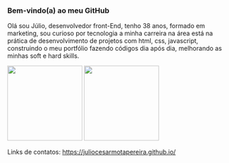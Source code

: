 ### Bem-vindo(a) ao meu GitHub

Olá sou Júlio, desenvolvedor front-End, tenho 38 anos, formado em marketing, sou curioso por tecnologia a minha carreira na área está na prática de desenvolvimento de projetos com html, css, javascript, construindo o meu portfólio fazendo códigos dia após dia, melhorando as minhas soft e hard skills.
 
  
 <img height="170rem" src="https://streak-stats.demolab.com?user=juliocesarmotapereira&theme=dark&hide_border=true&border_radius=4&date_format=j%20M%5B%20Y%5D"> 
 
 <img height="170rem" src="https://github-readme-stats-git-masterrstaa-rickstaa.vercel.app/api/top-langs/?username=juliocesarmotapereira&layout=compact&langs_count=168&theme=dark&hide_border=true&border_radius=4&date_format=j%20M%5B%20Y%5D"/>


Links de contatos: https://juliocesarmotapereira.github.io/
